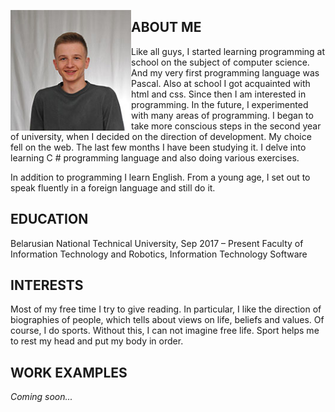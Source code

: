<a href="url"><img src="photo.jpg" align="left" height="193" width="193" ></a>
## ABOUT ME

Like all guys, I started learning programming at school on the subject of computer science. And my very first programming language was Pascal. Also at school I got acquainted with html and css. Since then I am interested in programming. In the future, I experimented with many areas of programming. I began to take more conscious steps in the second year of university, when I decided on the direction of development. My choice fell on the web.
The last few months I have been studying it. 
I delve into learning C # programming language and also doing various exercises.

In addition to programming I learn English. From a young age, I set out to speak fluently in a foreign language and still do it.

## EDUCATION

Belarusian National Technical University, Sep 2017 – Present Faculty of Information Technology and Robotics, Information Technology Software

## INTERESTS

Most of my free time I try to give reading. In particular, I like the direction of biographies of people, which tells about views on life, beliefs and values.
Of course, I do sports. Without this, I can not imagine free life. Sport helps me to rest my head and put my body in order.

## WORK EXAMPLES

_Coming soon..._

